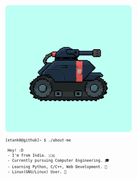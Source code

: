 <img src="https://github.com/etank0/etank0/blob/main/fast-etank0.gif" width="400" height="400" style="border : 2px; border-radius : 10px;" >

```
[etank0@github]~ $ ./about-me

 Hey! :D
 - I'm from India. 🇮🇳
 - Currently pursuing Computer Engineering. 🎓
 - Learning Python, C/C++, Web Development. 🐍
 - Linux(GNU/Linux) User. 🐧
```
